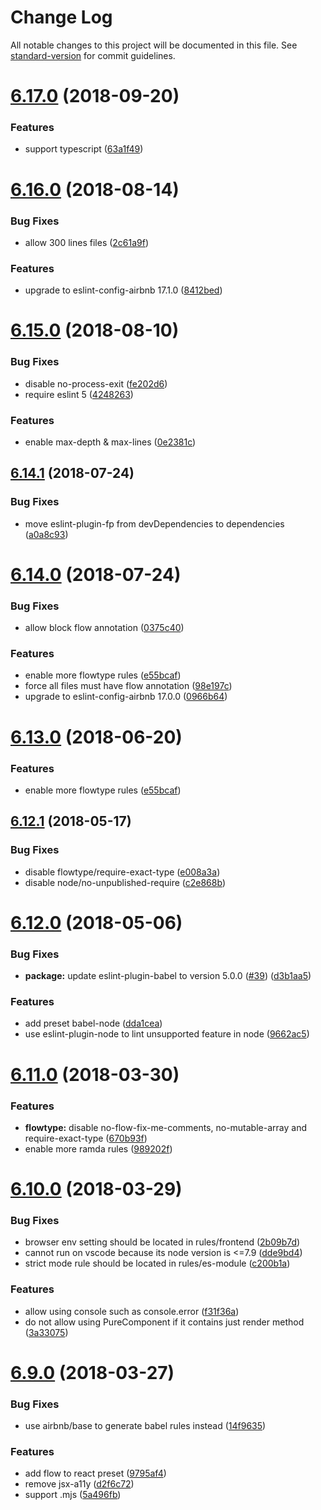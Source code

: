 # Change Log

All notable changes to this project will be documented in this file. See [standard-version](https://github.com/conventional-changelog/standard-version) for commit guidelines.

<a name="6.17.0"></a>
# [6.17.0](https://github.com/foray1010/eslint-config-foray1010/compare/v6.16.0...v6.17.0) (2018-09-20)


### Features

* support typescript ([63a1f49](https://github.com/foray1010/eslint-config-foray1010/commit/63a1f49))



<a name="6.16.0"></a>
# [6.16.0](https://github.com/foray1010/eslint-config-foray1010/compare/v6.15.0...v6.16.0) (2018-08-14)


### Bug Fixes

* allow 300 lines files ([2c61a9f](https://github.com/foray1010/eslint-config-foray1010/commit/2c61a9f))


### Features

* upgrade to eslint-config-airbnb 17.1.0 ([8412bed](https://github.com/foray1010/eslint-config-foray1010/commit/8412bed))



<a name="6.15.0"></a>
# [6.15.0](https://github.com/foray1010/eslint-config-foray1010/compare/v6.14.1...v6.15.0) (2018-08-10)


### Bug Fixes

* disable no-process-exit ([fe202d6](https://github.com/foray1010/eslint-config-foray1010/commit/fe202d6))
* require eslint 5 ([4248263](https://github.com/foray1010/eslint-config-foray1010/commit/4248263))


### Features

* enable max-depth & max-lines ([0e2381c](https://github.com/foray1010/eslint-config-foray1010/commit/0e2381c))



<a name="6.14.1"></a>
## [6.14.1](https://github.com/foray1010/eslint-config-foray1010/compare/v6.14.0...v6.14.1) (2018-07-24)


### Bug Fixes

* move eslint-plugin-fp from devDependencies to dependencies ([a0a8c93](https://github.com/foray1010/eslint-config-foray1010/commit/a0a8c93))



<a name="6.14.0"></a>
# [6.14.0](https://github.com/foray1010/eslint-config-foray1010/compare/v6.12.1...v6.14.0) (2018-07-24)


### Bug Fixes

* allow block flow annotation ([0375c40](https://github.com/foray1010/eslint-config-foray1010/commit/0375c40))


### Features

* enable more flowtype rules ([e55bcaf](https://github.com/foray1010/eslint-config-foray1010/commit/e55bcaf))
* force all files must have flow annotation ([98e197c](https://github.com/foray1010/eslint-config-foray1010/commit/98e197c))
* upgrade to eslint-config-airbnb 17.0.0 ([0966b64](https://github.com/foray1010/eslint-config-foray1010/commit/0966b64))



<a name="6.13.0"></a>
# [6.13.0](https://github.com/foray1010/eslint-config-foray1010/compare/v6.12.1...v6.13.0) (2018-06-20)


### Features

* enable more flowtype rules ([e55bcaf](https://github.com/foray1010/eslint-config-foray1010/commit/e55bcaf))



<a name="6.12.1"></a>
## [6.12.1](https://github.com/foray1010/eslint-config-foray1010/compare/v6.12.0...v6.12.1) (2018-05-17)


### Bug Fixes

* disable flowtype/require-exact-type ([e008a3a](https://github.com/foray1010/eslint-config-foray1010/commit/e008a3a))
* disable node/no-unpublished-require ([c2e868b](https://github.com/foray1010/eslint-config-foray1010/commit/c2e868b))



<a name="6.12.0"></a>
# [6.12.0](https://github.com/foray1010/eslint-config-foray1010/compare/v6.11.0...v6.12.0) (2018-05-06)


### Bug Fixes

* **package:** update eslint-plugin-babel to version 5.0.0 ([#39](https://github.com/foray1010/eslint-config-foray1010/issues/39)) ([d3b1aa5](https://github.com/foray1010/eslint-config-foray1010/commit/d3b1aa5))


### Features

* add preset babel-node ([dda1cea](https://github.com/foray1010/eslint-config-foray1010/commit/dda1cea))
* use eslint-plugin-node to lint unsupported feature in node ([9662ac5](https://github.com/foray1010/eslint-config-foray1010/commit/9662ac5))



<a name="6.11.0"></a>
# [6.11.0](https://github.com/foray1010/eslint-config-foray1010/compare/v6.10.0...v6.11.0) (2018-03-30)


### Features

* **flowtype:** disable no-flow-fix-me-comments, no-mutable-array and require-exact-type ([670b93f](https://github.com/foray1010/eslint-config-foray1010/commit/670b93f))
* enable more ramda rules ([989202f](https://github.com/foray1010/eslint-config-foray1010/commit/989202f))



<a name="6.10.0"></a>
# [6.10.0](https://github.com/foray1010/eslint-config-foray1010/compare/v6.9.0...v6.10.0) (2018-03-29)


### Bug Fixes

* browser env setting should be located in rules/frontend ([2b09b7d](https://github.com/foray1010/eslint-config-foray1010/commit/2b09b7d))
* cannot run on vscode because its node version is <=7.9 ([dde9bd4](https://github.com/foray1010/eslint-config-foray1010/commit/dde9bd4))
* strict mode rule should be located in rules/es-module ([c200b1a](https://github.com/foray1010/eslint-config-foray1010/commit/c200b1a))


### Features

* allow using console such as console.error ([f31f36a](https://github.com/foray1010/eslint-config-foray1010/commit/f31f36a))
* do not allow using PureComponent if it contains just render method ([3a33075](https://github.com/foray1010/eslint-config-foray1010/commit/3a33075))



<a name="6.9.0"></a>
# [6.9.0](https://github.com/foray1010/eslint-config-foray1010/compare/v6.8.2...v6.9.0) (2018-03-27)


### Bug Fixes

* use airbnb/base to generate babel rules instead ([14f9635](https://github.com/foray1010/eslint-config-foray1010/commit/14f9635))


### Features

* add flow to react preset ([9795af4](https://github.com/foray1010/eslint-config-foray1010/commit/9795af4))
* remove jsx-a11y ([d2f6c72](https://github.com/foray1010/eslint-config-foray1010/commit/d2f6c72))
* support .mjs ([5a496fb](https://github.com/foray1010/eslint-config-foray1010/commit/5a496fb))

